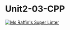 # Unit2-03-CPP
[![Ms Raffin's Super Linter](https://github.com/ICS3U-Programming-JaydenS/Unit2-03-CPP/workflows/Mr%20Coxall's%20Super%20Linter/badge.svg)](https://github.com/ICS3U-Programming-JaydenS/Unit2-03-CPP/actions/)
